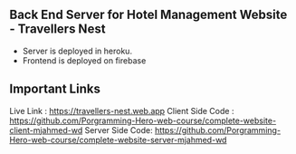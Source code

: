 ## Back End Server for Hotel Management Website - Travellers Nest
- Server is deployed in heroku.
- Frontend is deployed on firebase

## Important Links 

Live Link : https://travellers-nest.web.app
Client Side Code : https://github.com/Porgramming-Hero-web-course/complete-website-client-mjahmed-wd
Server Side Code: https://github.com/Porgramming-Hero-web-course/complete-website-server-mjahmed-wd